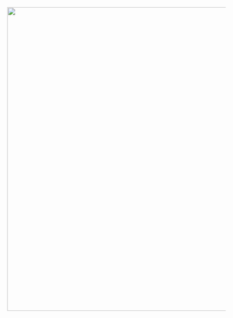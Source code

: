 <div align="center">
<img src="https://user-images.githubusercontent.com/103588724/207955808-96c6749d-50ae-4d3f-b729-78d6be2ebd41.png" width="700px" /> 
</div>

